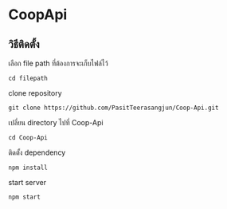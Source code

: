 # CoopApi

## วิธีติดตั้ง 

เลือก file path ที่ต้องการจะเก็บไฟล์ไว้
```
cd filepath
```
clone repository
```
git clone https://github.com/PasitTeerasangjun/Coop-Api.git
```
เปลี่ยน directory ไปที่ Coop-Api
```
cd Coop-Api
```
ติดตั้ง dependency
```
npm install
```
start server
```
npm start
```
